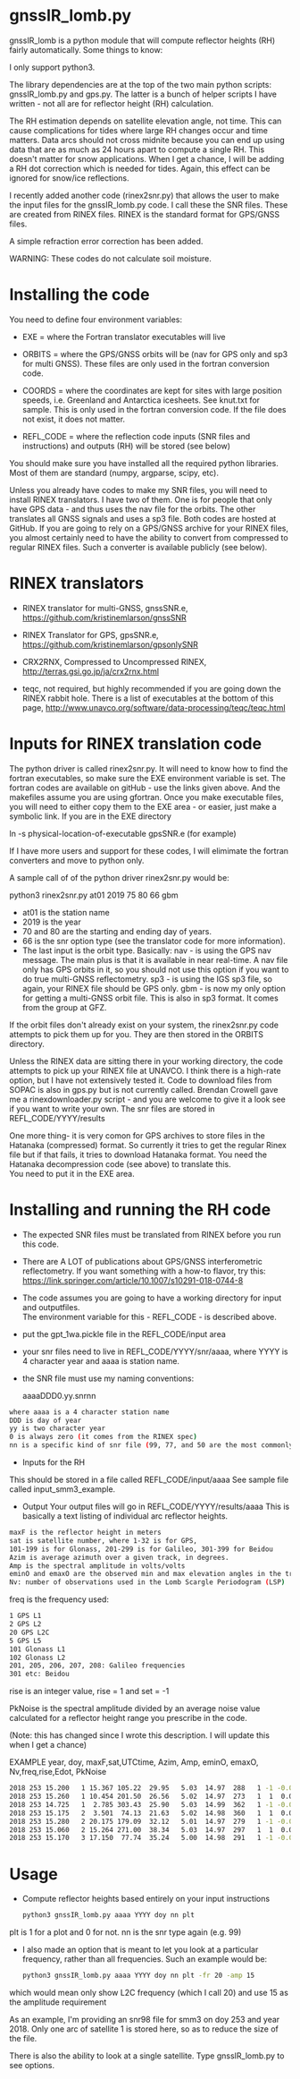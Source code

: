# gnssIR_lomb.py

gnssIR_lomb is a python module that will compute reflector heights (RH) fairly automatically.
Some things to know:

I only support python3. 

The library dependencies are at the top of the two main 
python scripts: gnssIR_lomb.py and gps.py.
The latter is a bunch of helper scripts I have written - not all are for 
reflector height (RH) calculation.

The RH estimation depends on satellite elevation angle, not time. This can
cause complications for tides where large RH changes occur and time matters.
Data arcs should not cross midnite because you can end up using data that are 
as much as 24 hours apart to compute a single RH.
This doesn't matter for snow applications.
When I get a chance, I will be adding a RH dot correction which is needed for tides.
Again, this effect can be ignored for snow/ice reflections.

I recently added another code (rinex2snr.py) that allows the user 
to make the input files for the gnssIR_lomb.py code. I call these the SNR files. These are 
created from RINEX files.  RINEX is the standard format for GPS/GNSS files.

A simple refraction error correction has been added.


WARNING: These codes do not calculate soil moisture.

# Installing the code

You need to define four environment variables:

* EXE = where the Fortran translator executables will live

* ORBITS = where the GPS/GNSS orbits will be (nav for GPS only and 
sp3 for multi GNSS). These files are only 
used in the fortran conversion code.

* COORDS = where the coordinates are kept for sites with large 
position speeds, i.e. Greenland and Antarctica icesheets.
See knut.txt for sample. This is only used in the fortran 
conversion code.  If the file does not 
exist, it does not matter. 

* REFL_CODE = where the reflection code inputs (SNR files and instructions) and outputs (RH) 
will be stored (see below)

You should make sure you have installed all the required python libraries. Most 
of them are standard 
(numpy, argparse, scipy, etc).

Unless you already have codes to make my SNR files, you will need to 
install RINEX translators.
I have two of them. One is for people that only have GPS data - and thus uses the nav file for
the orbits. The other translates all GNSS signals and uses a sp3 file.  Both 
codes are hosted at GitHub. If you are going to rely on a GPS/GNSS archive 
for your RINEX files, you almost certainly
need to have the ability to convert from compressed to regular 
RINEX files.  Such a converter is 
available publicly (see below).

# RINEX translators 

* RINEX translator for multi-GNSS, gnssSNR.e, https://github.com/kristinemlarson/gnssSNR 

* RINEX Translator for GPS, gpsSNR.e, https://github.com/kristinemlarson/gpsonlySNR

* CRX2RNX, Compressed to Uncompressed RINEX, http://terras.gsi.go.jp/ja/crx2rnx.html

* teqc, not required, but highly recommended if you are going down the 
RINEX rabbit hole.  There is a list of executables at the 
bottom of this page, http://www.unavco.org/software/data-processing/teqc/teqc.html


# Inputs for RINEX translation code

The python driver is called rinex2snr.py.
It will need to know how to find the fortran executables, so
make sure the EXE environment variable is set. 
The fortran codes are available on gitHub - use the links given above. 
And the makefiles assume you are using gfortran.
Once you make executable files, you will need to either copy 
them to the EXE area - or easier,
just make a symbolic link. If you are in the EXE directory

ln -s physical-location-of-executable gpsSNR.e (for example)

If I have more users and support for these codes, I will elimimate the 
fortran converters and move to python only.

A sample call of of the python driver rinex2snr.py would be:

python3 rinex2snr.py at01 2019 75 80 66 gbm

* at01 is the station name 
* 2019 is the year 
* 70 and 80 are the starting and ending day of years.
* 66 is the snr option type (see the translator code for more information).  
* The last input is the orbit type. Basically:
   nav - is using the GPS nav message. The main plus is that it is available in near real-time.  A nav file only has GPS orbits in it, so you should not use this option if you want to do true multi-GNSS 
reflectometry.
   sp3 - is using the IGS sp3 file, so again, your RINEX file should be GPS only. 
   gbm - is now my only option for getting a multi-GNSS orbit file.  This is also 
in sp3 format. It comes from the group at GFZ.  

If the orbit files don't already exist on your system, the rinex2snr.py code attempts 
to pick them up for you. They are then stored in the ORBITS directory.

Unless the RINEX data are sitting there in your working directory, the code attempts to 
pick up your RINEX file at UNAVCO. I think there is a high-rate option, but I have 
not extensively tested it.  Code to download files from SOPAC is also in gps.py
but is not currently called. Brendan Crowell gave me a rinexdownloader.py script - and you
are welcome to give it a look see if you want to write your own.
The snr files are stored in REFL_CODE/YYYY/results

One more thing- it is very comon for GPS archives to store files in the Hatanaka (compressed) format.
So currently it tries to get the regular Rinex file but if that fails, it tries to download
Hatanaka format. You need the Hatanaka decompression code (see above) to translate this.  
You need to put it in the EXE area.

# Installing and running the RH code


* The expected SNR files must be translated from RINEX before you run this code. 

* There are A LOT of publications about GPS/GNSS interferometric reflectometry.
If you want something with a how-to flavor, try this: 
https://link.springer.com/article/10.1007/s10291-018-0744-8

* The code assumes you are going to have a working directory for input and outputfiles.  
The environment variable for this - REFL_CODE - is described above.  


* put the gpt_1wa.pickle file in the REFL_CODE/input area

* your snr files need to live in REFL_CODE/YYYY/snr/aaaa, where YYYY is 4 character
year and aaaa is station name.  

* the SNR file must use my naming conventions: 

  aaaaDDD0.yy.snrnn

```sh
where aaaa is a 4 character station name
DDD is day of year
yy is two character year
0 is always zero (it comes from the RINEX spec)
nn is a specific kind of snr file (99, 77, and 50 are the most commonly used)
```

* Inputs for the RH  

This should be stored in a file called REFL_CODE/input/aaaa 
See sample file called input_smm3_example. 

* Output
Your output files will go in REFL_CODE/YYYY/results/aaaa 
This is basically a text listing of individual arc reflector heights. 

```sh
maxF is the reflector height in meters
sat is satellite number, where 1-32 is for GPS, 
101-199 is for Glonass, 201-299 is for Galileo, 301-399 for Beidou
Azim is average azimuth over a given track, in degrees.
Amp is the spectral amplitude in volts/volts
eminO and emaxO are the observed min and max elevation angles in the track
Nv: number of observations used in the Lomb Scargle Periodogram (LSP)
```

freq is the frequency used:
```sh
1 GPS L1
2 GPS L2
20 GPS L2C
5 GPS L5
101 Glonass L1
102 Glonass L2
201, 205, 206, 207, 208: Galileo frequencies
301 etc: Beidou  
 ```
rise is an integer value, rise = 1 and set = -1

PkNoise is the spectral amplitude divided by an average noise value calculated
for a reflector height range you prescribe in the code.

(Note: this has changed since I wrote this description. I will update this when I 
get a chance) 

EXAMPLE year, doy, maxF,sat,UTCtime, Azim, Amp,  eminO, emaxO,  Nv,freq,rise,Edot, PkNoise
 ```sh
 2018 253 15.200   1 15.367 105.22  29.95   5.03  14.97  288   1 -1 -0.00693   5.26
 2018 253 15.260   1 10.454 201.50  26.56   5.02  14.97  273   1  1  0.00731   4.70
 2018 253 14.725   1  2.785 303.43  25.90   5.03  14.99  362   1 -1 -0.00553   4.89
 2018 253 15.175   2  3.501  74.13  21.63   5.02  14.98  360   1  1  0.00556   4.42
 2018 253 15.280   2 20.175 179.09  32.12   5.01  14.97  279   1 -1 -0.00717   4.85
 2018 253 15.060   2 15.264 271.00  38.34   5.03  14.97  297   1  1  0.00672   4.64
 2018 253 15.170   3 17.150  77.74  35.24   5.00  14.98  291   1 -1 -0.00688   4.68
 ```



# Usage

* Compute reflector heights based entirely on your input instructions
  ```sh
  python3 gnssIR_lomb.py aaaa YYYY doy nn plt
  ```
plt is 1 for a plot and 0 for not. nn is the snr type again (e.g. 99)

* I also made an option that is meant to let you look at a particular frequency, rather than
all frequencies.  Such an example would be:
  ```sh
  python3 gnssIR_lomb.py aaaa YYYY doy nn plt -fr 20 -amp 15
  ```
which would mean only show L2C frequency (which I call 20) and use 15 as the amplitude requirement

As an example, I'm providing an snr98 file for smm3 on doy 253 and year 2018. Only one arc
of satellite 1 is stored here, so as to reduce the size of the file.


There is also the ability to look at a single satellite. Type gnssIR_lomb.py to see options.

